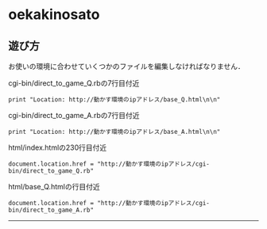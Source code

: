 # oekakinosato

## 遊び方
お使いの環境に合わせていくつかのファイルを編集しなければなりません．

cgi-bin/direct_to_game_Q.rbの7行目付近

    print "Location: http://動かす環境のipアドレス/base_Q.html\n\n"


cgi-bin/direct_to_game_A.rbの7行目付近

    print "Location: http://動かす環境のipアドレス/base_A.html\n\n"


html/index.htmlの230行目付近

    document.location.href = "http://動かす環境のipアドレス/cgi-bin/direct_to_game_Q.rb"


html/base_Q.htmlの行目付近

    document.location.href = "http://動かす環境のipアドレス/cgi-bin/direct_to_game_A.rb"

----------------